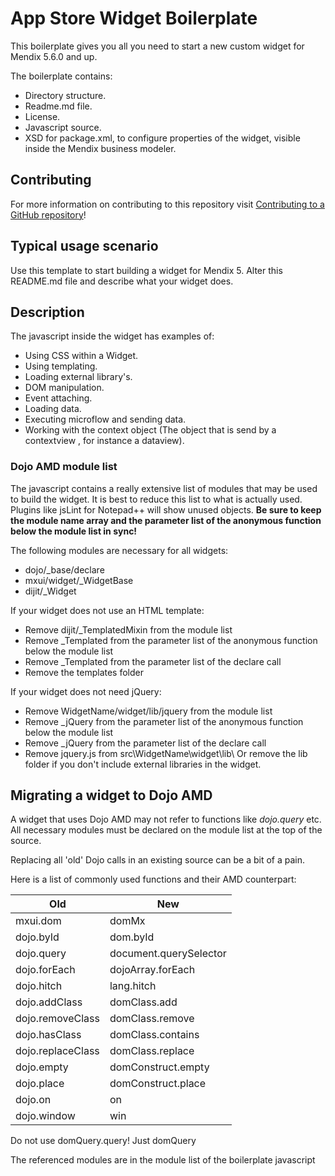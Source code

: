 # App Store Widget Boilerplate

This boilerplate gives you all you need to start a new custom widget for Mendix 5.6.0 and up.

The boilerplate contains:

- Directory structure.
- Readme.md file.
- License.
- Javascript source.
- XSD for package.xml, to configure properties of the widget, visible inside the Mendix business modeler.

## Contributing

For more information on contributing to this repository visit [Contributing to a GitHub repository](https://world.mendix.com/display/howto50/Contributing+to+a+GitHub+repository)!

## Typical usage scenario

Use this template to start building a widget for Mendix 5.
Alter this README.md file and describe what your widget does.
 
## Description

The javascript inside the widget has examples of:

- Using CSS within a Widget.
- Using templating.
- Loading external library's.
- DOM manipulation.
- Event attaching.
- Loading data.
- Executing microflow and sending data.
- Working with the context object (The object that is send by a contextview , for instance a dataview).

### Dojo AMD module list

The javascript contains a really extensive list of modules that may be used to build the widget. It is best to reduce this list to what is actually used. Plugins like jsLint for Notepad++ will show unused objects. **Be sure to keep the module name array and the parameter list of the anonymous function below the module list in sync!**

The following modules are necessary for all widgets:

- dojo/_base/declare
- mxui/widget/_WidgetBase
- dijit/_Widget

If your widget does not use an HTML template:

- Remove dijit/_TemplatedMixin from the module list
- Remove _Templated from the parameter list of the anonymous function below the module list
- Remove _Templated from the parameter list of the declare call
- Remove the templates folder

If your widget does not need jQuery:

- Remove WidgetName/widget/lib/jquery from the module list
- Remove _jQuery from the parameter list of the anonymous function below the module list
- Remove _jQuery from the parameter list of the declare call
- Remove jquery.js from src\WidgetName\widget\lib\ Or remove the lib folder if you don't include external libraries in the widget.

## Migrating a widget to Dojo AMD

A widget that uses Dojo AMD may not refer to functions like *dojo.query* etc. All necessary modules must be declared on the module list at the top of the source.

Replacing all 'old' Dojo calls in an existing source can be a bit of a pain.

Here is a list of commonly used functions and their AMD counterpart:

Old | New
---------- |---------- 
mxui.dom              | domMx
dojo.byId             | dom.byId
dojo.query            | document.querySelector
dojo.forEach          | dojoArray.forEach
dojo.hitch            | lang.hitch
dojo.addClass         | domClass.add
dojo.removeClass      | domClass.remove
dojo.hasClass         | domClass.contains
dojo.replaceClass     | domClass.replace
dojo.empty            | domConstruct.empty
dojo.place            | domConstruct.place 
dojo.on               | on
dojo.window           | win
  
Do not use domQuery.query! Just domQuery

The referenced modules are in the module list of the boilerplate javascript
